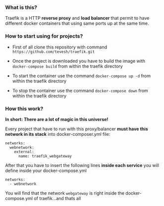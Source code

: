 ### What is this?

Traefik is a HTTP **reverse proxy** and **load balancer** that permit to have different docker containers that using same ports up at the same time.

### How to start using for projects?

- First of all clone this repository with command `https://github.com/tevesh/traefik.git`

- Once the project is downloaded you have to build the image with `docker-compose build` from within the traefik directory

- To start the container use the command `docker-compose up -d` from within the traefik directory

- To stop the container use the command `docker-compose down` from within the traefik directory

### How this work?

**In short: There are a lot of magic in this universe!**

Every project that have to run with this proxy/balancer **must have this network in its stack** into docker-composer.yml file:
```
networks:
  webnetwork:
    external:
      name: traefik_webgateway
```

After that you have to insert the following lines **inside each service** you will define inside your docker-compose.yml
```
networks:
  - webnetwork
```
You will find that the network `webgateway` is right inside the docker-compose.yml of traefik...and thats all
